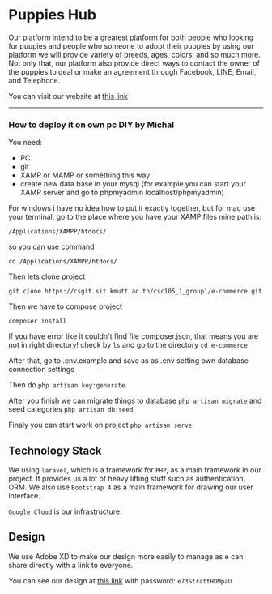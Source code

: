 # Puppies Hub
Our platform intend to be a greatest platform for both people who looking for puupies
and people who someone to adopt their puppies by using our platform we will provide
variety of breeds, ages, colors, and so much more. Not only that, our platform also
provide direct ways to contact the owner of the puppies to deal or make an agreement
through Facebook, LINE, Email, and Telephone.

You can visit our website at [this link](https://puppieshub.appspot.com)

---

### How to deploy it on own pc DIY by Michal
You need:
- PC
- git
- XAMP or MAMP or something this way
- create new data base in your mysql (for example you can start your XAMP server and go to phpmyadmin localhost/phpmyadmin)

For windows i have no idea how to put it exactly together, but for mac
use your terminal, go to the place where you have your XAMP files mine path is:

```/Applications/XAMPP/htdocs/```

so you can use command

```cd /Applications/XAMPP/htdocs/```

Then lets clone project

```git clone https://csgit.sit.kmutt.ac.th/csc105_1_group1/e-commerce.git```

Then we have to compose project

```composer install```

If you have error like it couldn't find file composer.json, that means you are not in right directory!
check by ```ls``` and go to the directory ```cd e-commerce```

After that, go to .env.example and save as as .env setting own database connection settings

Then do <code>php artisan key:generate</code>. 

After you finish we can migrate things to database
```php artisan migrate``` and seed categories ```php artisan db:seed```

Finaly you can start work on project ```php artisan serve```

## Technology Stack
We using ```laravel```, which is a framework for ```PHP```, as a main framework in our project.
It provides us a lot of heavy lifting stuff such as authentication, ORM. We also
use ```Bootstrap 4``` as a main framework for drawing our user interface.

```Google Cloud``` is our infrastructure.

## Design
We use Adobe XD to make our design more easily to manage as e can share directly
with a link to everyone.

You can see our design at [this link](https://xd.adobe.com/spec/6d31023e-106f-4861-6c8e-461e0d8468e5-1b00/?fbclid=IwAR2FhNZFoIYVFR7VhD7r0SFi73svbiI6nH2MVMeymf_6TYd3zBv42eEzA7k)
with password: ```e73StrattHDMpaU```